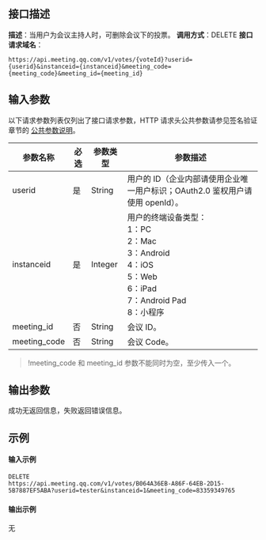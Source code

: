 ## 接口描述
**描述**：当用户为会议主持人时，可删除会议下的投票。
**调用方式**：DELETE
**接口请求域名**：
```Plaintext
https://api.meeting.qq.com/v1/votes/{voteId}?userid={userid}&instanceid={instanceid}&meeting_code={meeting_code}&meeting_id={meeting_id}
```




## 输入参数

以下请求参数列表仅列出了接口请求参数，HTTP 请求头公共参数请参见签名验证章节的 [公共参数说明](https://cloud.tencent.com/document/product/1095/42413#.E5.85.AC.E5.85.B1.E5.8F.82.E6.95.B0)。


| 参数名称     | 必选 | 参数类型 | 参数描述                                                     |
| ------------ | ---- | -------- | ------------------------------------------------------------ |
| userid       | 是   | String   | 用户的 ID（企业内部请使用企业唯一用户标识；OAuth2.0 鉴权用户请使用 openId）。 |
| instanceid   | 是   | Integer  | 用户的终端设备类型：<br/>1：PC <br/>2：Mac<br/>3：Android <br/>4：iOS <br/>5：Web <br/>6：iPad <br/>7：Android Pad <br/>8：小程序 |
| meeting_id   | 否   | String   | 会议 ID。                                                    |
| meeting_code | 否   | String   | 会议 Code。                                                     |
>!meeting_code 和 meeting_id 参数不能同时为空，至少传入一个。

## 输出参数

成功无返回信息，失败返回错误信息。


## 示例

#### 输入示例
```plaintext
DELETE
https://api.meeting.qq.com/v1/votes/B064A36EB-A86F-64EB-2D15-5B7887EF5ABA?userid=tester&instanceid=1&meeting_code=83359349765

```


#### 输出示例
无
